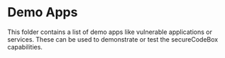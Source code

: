 <!--
SPDX-FileCopyrightText: 2020 iteratec GmbH

SPDX-License-Identifier: Apache-2.0
-->

# Demo Apps
This folder contains a list of demo apps like vulnerable applications or services. 
These can be used to demonstrate or test the secureCodeBox capabilities.